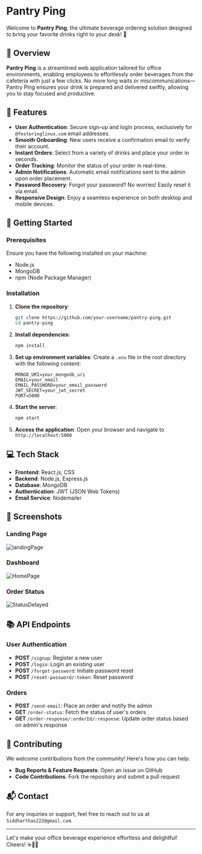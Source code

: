 # Pantry Ping

Welcome to **Pantry Ping**, the ultimate beverage ordering solution designed to bring your favorite drinks right to your desk! 🚀

## 🌟 Overview

**Pantry Ping** is a streamlined web application tailored for office environments, enabling employees to effortlessly order beverages from the cafeteria with just a few clicks. No more long waits or miscommunications—Pantry Ping ensures your drink is prepared and delivered swiftly, allowing you to stay focused and productive.

## 🎯 Features

- **User Authentication**: Secure sign-up and login process, exclusively for `@fosteringlinux.com` email addresses.
- **Smooth Onboarding**: New users receive a confirmation email to verify their account.
- **Instant Orders**: Select from a variety of drinks and place your order in seconds.
- **Order Tracking**: Monitor the status of your order in real-time.
- **Admin Notifications**: Automatic email notifications sent to the admin upon order placement.
- **Password Recovery**: Forgot your password? No worries! Easily reset it via email.
- **Responsive Design**: Enjoy a seamless experience on both desktop and mobile devices.

## 🚀 Getting Started

### Prerequisites

Ensure you have the following installed on your machine:
- Node.js
- MongoDB
- npm (Node Package Manager)

### Installation

1. **Clone the repository**:
    ```sh
    git clone https://github.com/your-username/pantry-ping.git
    cd pantry-ping
    ```

2. **Install dependencies**:
    ```sh
    npm install
    ```

3. **Set up environment variables**:
    Create a `.env` file in the root directory with the following content:
    ```env
    MONGO_URI=your_mongodb_uri
    EMAIL=your_email
    EMAIL_PASSWORD=your_email_password
    JWT_SECRET=your_jwt_secret
    PORT=5000
    ```

4. **Start the server**:
    ```sh
    npm start
    ```

5. **Access the application**:
    Open your browser and navigate to `http://localhost:5000`

## 💻 Tech Stack

- **Frontend**: React.js, CSS
- **Backend**: Node.js, Express.js
- **Database**: MongoDB
- **Authentication**: JWT (JSON Web Tokens)
- **Email Service**: Nodemailer

## 📸 Screenshots

### Landing Page
![landingPage](https://github.com/user-attachments/assets/60533b3a-b42f-4e34-8fa1-052e44376cd7)


### Dashboard
![HomePage](https://github.com/user-attachments/assets/5dd93fcd-e7a9-45fe-9be4-74ecbddd018e)
### Order Status
![StatusDelayed](https://github.com/user-attachments/assets/bbe48da4-ecde-4640-802d-d21497a6ccda)

## 📚 API Endpoints

### User Authentication
- **POST** `/signup`: Register a new user
- **POST** `/login`: Login an existing user
- **POST** `/forgot-password`: Initiate password reset
- **POST** `/reset-password/:token`: Reset password

### Orders
- **POST** `/send-email`: Place an order and notify the admin
- **GET** `/order-status`: Fetch the status of user's orders
- **GET** `/order-response/:orderId/:response`: Update order status based on admin's response

## 🤝 Contributing

We welcome contributions from the community! Here's how you can help:
- **Bug Reports & Feature Requests**: Open an issue on GitHub
- **Code Contributions**: Fork the repository and submit a pull request

## 📬 Contact

For any inquiries or support, feel free to reach out to us at `Siddharthas222@gmail.com`.

---

Let's make your office beverage experience effortless and delightful! Cheers! ☕️🍵💧
